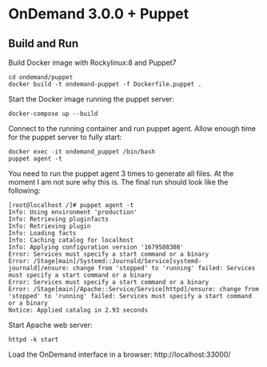 # OnDemand 3.0.0 + Puppet

## Build and Run
Build Docker image with Rockylinux:8 and Puppet7
```
cd ondemand/puppet
docker build -t ondemand-puppet -f Dockerfile.puppet .
```

Start the Docker image running the puppet server:
```
docker-compose up --build
```

Connect to the running container and run puppet agent.
Allow enough time for the puppet server to fully start:
```
docker exec -it ondemand_puppet /bin/bash
puppet agent -t
```

You need to run the puppet agent 3 times to generate all files. At the moment I am not sure why this is.
The final run should look like the following:

```
[root@localhost /]# puppet agent -t
Info: Using environment 'production'
Info: Retrieving pluginfacts
Info: Retrieving plugin
Info: Loading facts
Info: Caching catalog for localhost
Info: Applying configuration version '1679588308'
Error: Services must specify a start command or a binary
Error: /Stage[main]/Systemd::Journald/Service[systemd-journald]/ensure: change from 'stopped' to 'running' failed: Services must specify a start command or a binary
Error: Services must specify a start command or a binary
Error: /Stage[main]/Apache::Service/Service[httpd]/ensure: change from 'stopped' to 'running' failed: Services must specify a start command or a binary
Notice: Applied catalog in 2.93 seconds
```

Start Apache web server:
```
httpd -k start
```

Load the OnDemand interface in a browser:
http://localhost:33000/

